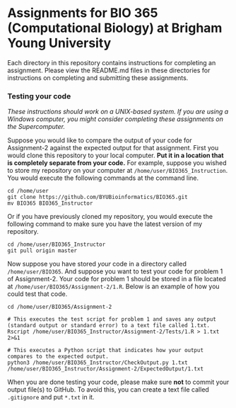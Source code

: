 # Assignments for BIO 365 (Computational Biology) at Brigham Young University

Each directory in this repository contains instructions for completing an assignment. Please view the README.md files in these directories for instructions on completing and submitting these assignments.

### Testing your code

*These instructions should work on a UNIX-based system. If you are using a Windows computer, you might consider completing these assignments on the Supercomputer.*

Suppose you would like to compare the output of your code for Assignment-2 against the expected output for that assignment. First you would clone this repository to your local computer. **Put it in a location that is completely separate from your code.** For example, suppose you wished to store my repository on your computer at `/home/user/BIO365_Instruction`. You would execute the following commands at the command line.

```
cd /home/user
git clone https://github.com/BYUBioinformatics/BIO365.git
mv BIO365 BIO365_Instructor
```

Or if you have previously cloned my repository, you would execute the following command to make sure you have the latest version of my repository.

```
cd /home/user/BIO365_Instructor
git pull origin master
```

Now suppose you have stored *your* code in a directory called `/home/user/BIO365`. And suppose you want to test your code for problem 1 of Assignment-2. Your code for problem 1 should be stored in a file located at `/home/user/BIO365/Assignment-2/1.R`. Below is an example of how you could test that code.

```
cd /home/user/BIO365/Assignment-2

# This executes the test script for problem 1 and saves any output (standard output or standard error) to a text file called 1.txt.
Rscript /home/user/BIO365_Instructor/Assignment-2/Tests/1.R > 1.txt 2>&1

# This executes a Python script that indicates how your output compares to the expected output.
python3 /home/user/BIO365_Instructor/CheckOutput.py 1.txt /home/user/BIO365_Instructor/Assignment-2/ExpectedOutput/1.txt
```

When you are done testing your code, please make sure **not** to commit your output file(s) to GitHub. To avoid this, you can create a text file called `.gitignore` and put `*.txt` in it.